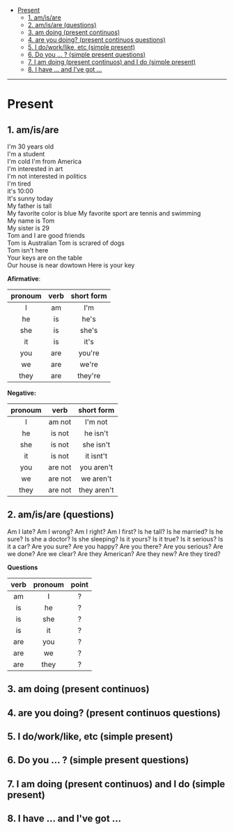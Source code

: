 
<!-- TOC -->

- [Present](#present)
    - [1. am/is/are](#1-amisare)
    - [2. am/is/are (questions)](#2-amisare-questions)
    - [3.  am doing (present continuos)](#3--am-doing-present-continuos)
    - [4. are you doing? (present continuos questions)](#4-are-you-doing-present-continuos-questions)
    - [5. I do/work/like, etc (simple present)](#5-i-doworklike-etc-simple-present)
    - [6. Do you ... ? (simple present questions)](#6-do-you---simple-present-questions)
    - [7. I am doing (present continuos) and I do (simple present)](#7-i-am-doing-present-continuos-and-i-do-simple-present)
    - [8. I have ... and I've got ...](#8-i-have--and-ive-got-)

<!-- /TOC -->
----------------------------------

# Present

## 1. am/is/are

I'm 30 years old    
I'm a student    
I'm cold
I'm from America    
I'm interested in art    
I'm not interested in politics   
I'm tired  
it's 10:00  
It's sunny today  
My father is tall     
My favorite color is blue 
My favorite sport are tennis and swimming    
My name is Tom    
My sister is 29  
Tom and I are good friends  
Tom is Australian
Tom is scrared of dogs  
Tom isn't here  
Your keys are on the table  
Our house is near dowtown 
Here is your key 

**Afirmative**:

|pronoum 	| verb 	| short form 	|
|:-:	    |:-:	|:-:	        |
|I	        | am 	| I'm 	        |
|he         | is    | he's          |
|she        | is    | she's         |
|it         | is    | it's          |
|you        | are   | you're        |
|we         | are   | we're         |
|they       | are   | they're       |

**Negative:**

|pronoum 	| verb 	   | short form  	|
|:-:	    |:-:	   |:-:	            |
|I	        | am not   | I'm not	    |
|he         | is not   | he isn't       |
|she        | is not   | she isn't      |
|it         | is not   | it isnt't      |
|you        | are not  | you aren't     |
|we         | are not  | we  aren't     |
|they       | are not  | they aren't    |


## 2. am/is/are (questions)

Am I late?
Am I wrong?
Am I right?
Am I first?
Is he tall?
Is he married?
Is he sure?
Is she a doctor?
Is she sleeping?
Is it yours?
Is it true?
Is it serious?
Is it a car?
Are you sure?
Are you happy?
Are you there?
Are you serious?
Are we done?
Are we clear?
Are they American?
Are they new?
Are they tired?

**Questions**

|verb 	    | pronoum  | point |
|:-:	    |:-:	   | :-:   |
|am	        | I        |?|
|is         | he       | ?| 
|is         | she      |  ?|
|is         | it       |  ?|
|are        | you      |  ?|
|are        | we       |  ?|
|are        | they     |?|


## 3.  am doing (present continuos)
## 4. are you doing? (present continuos questions)
## 5. I do/work/like, etc (simple present)
## 6. Do you ... ? (simple present questions)
## 7. I am doing (present continuos) and I do (simple present)
## 8. I have ... and I've got ...
